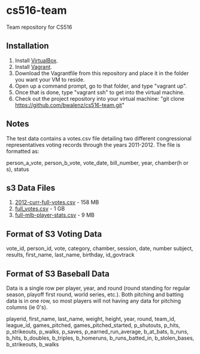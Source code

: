 # cs516-team
Team repository for CS516

Installation
------------
1. Install [VirtualBox](https://www.virtualbox.org/).
2. Install [Vagrant](http://vagrantup.com).
3. Download the Vagrantfile from this repository and place it in the folder you want your VM to reside.
4. Open up a command prompt, go to that folder, and type "vagrant up". 
5. Once that is done, type "vagrant ssh" to get into the virtual machine.
6. Check out the project repository into your virtual machine: "git clone https://github.com/bwalenz/cs516-team.git"

Notes
-----
The test data contains a votes.csv file detailing two different congressional representatives voting
records through the years 2011-2012. The file is formatted as:

person_a_vote, person_b_vote, vote_date, bill_number, year, chamber(h or s), status

s3 Data Files
-------------
1. [2012-curr-full-votes.csv](https://s3.amazonaws.com/cs516-fact-check/2012-curr-full-votes.csv) - 158 MB
2. [full_votes.csv](https://s3.amazonaws.com/cs516-fact-check/full-mlb-player-stats.csv) - 1 GB
3. [full-mlb-player-stats.csv](https://s3.amazonaws.com/cs516-fact-check/full_votes.csv) - 9 MB 

Format of S3 Voting Data
------------------------
vote_id, person_id, vote, category, chamber, session, date, number subject, results, first_name, last_name, birthday, id_govtrack

Format of S3 Baseball Data
--------------------------
Data is a single row per player, year, and round (round standing for regular season, playoff first round, world series, etc.). Both pitching and batting data is in one row, so most players will not having any data for pitching columns (ie 0's). 

playerid, first_name, last_name, weight, height, year, round, team_id, league_id, games_pitched, games_pitched_started, p_shutouts, p_hits, p_strikeouts, p_walks, p_saves, p_earned_run_average, b_at_bats, b_runs, b_hits, b_doubles, b_triples, b_homeruns, b_runs_batted_in, b_stolen_bases, b_strikeouts, b_walks
